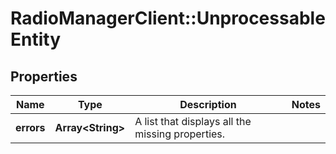 # RadioManagerClient::UnprocessableEntity

## Properties
Name | Type | Description | Notes
------------ | ------------- | ------------- | -------------
**errors** | **Array&lt;String&gt;** | A list that displays all the missing properties. | 


